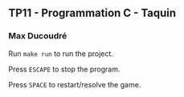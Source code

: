 ## TP11 - Programmation C - Taquin
### Max Ducoudré

Run `make run` to run the project.

Press `ESCAPE` to stop the program.

Press `SPACE` to restart/resolve the game.






